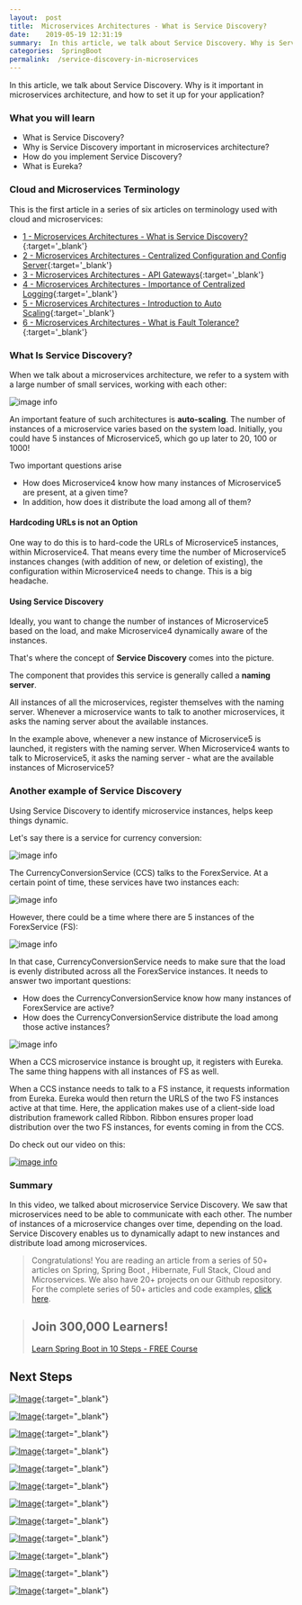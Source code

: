 ```yaml
---
layout:  post
title:  Microservices Architectures - What is Service Discovery?
date:    2019-05-19 12:31:19
summary:  In this article, we talk about Service Discovery. Why is Service Discovery important in microservices architecture, and how to set it up for your application.
categories:  SpringBoot
permalink:  /service-discovery-in-microservices
---
```


In this article, we talk about Service Discovery. Why is it important in microservices architecture, and how to set it up for your application?

### What you will learn
- What is Service Discovery?
- Why is Service Discovery important in microservices architecture?
- How do you implement Service Discovery?
- What is Eureka?

### Cloud and Microservices Terminology

This is the first article in a series of six articles on terminology used with cloud and microservices:
- [1 - Microservices Architectures - What is Service Discovery?](/service-discovery-in-microservices){:target='_blank'}
- [2 - Microservices Architectures - Centralized Configuration and Config Server](/introduction-to-centralized-configuration-with-spring-cloud-config-server){:target='_blank'}
- [3 - Microservices Architectures - API Gateways](/introduction-to-api-gateways-with-microservices){:target='_blank'}
- [4 - Microservices Architectures - Importance of Centralized Logging](/introduction-to-centralized-logging-with-microservices){:target='_blank'}
- [5 - Microservices Architectures - Introduction to Auto Scaling](/introduction-to-auto-scaling-or-dynamic-scaling-in-cloud){:target='_blank'}
- [6 - Microservices Architectures - What is Fault Tolerance?](/fault-tolerance-in-microservices){:target='_blank'}

### What Is Service Discovery?

When we talk about a microservices architecture, we refer to a system with a large number of small services, working with each other:

![image info](/images/Capture-051-02.png)

An important feature of such architectures is **auto-scaling**. The number of instances of a microservice varies based on the system load. Initially, you could have 5 instances of Microservice5, which go up later to 20, 100 or 1000!  

Two important questions arise
- How does Microservice4 know how many instances of Microservice5 are present, at a given time? 
- In addition, how does it distribute the load among all of them?

#### Hardcoding URLs is not an Option

One way to do this is to hard-code the URLs of Microservice5 instances, within Microservice4. That means every time the number of Microservice5 instances changes (with addition of new, or deletion of existing), the configuration within Microservice4 needs to change. This is a big headache.

#### Using Service Discovery

Ideally, you want to change the number of instances of Microservice5 based on the load, and make Microservice4 dynamically aware of the instances. 

That's where the concept of **Service Discovery** comes into the picture. 

The component that provides this service is generally called a **naming server**. 

All instances of all the microservices, register themselves with the naming server. Whenever a microservice wants to talk to another microservices, it asks the naming server about the available instances.

In the example above, whenever a new instance of Microservice5 is launched, it registers with the naming server. When Microservice4 wants to talk to Microservice5, it asks the naming server - what are the available instances of Microservice5?


### Another example of Service Discovery

Using Service Discovery to identify microservice instances, helps keep things dynamic. 

Let's say there is a service for currency conversion:

![image info](/images/Capture-051-03.png)

The CurrencyConversionService (CCS) talks to the ForexService. At a certain point of time, these services have two instances each: 

![image info](/images/Capture-051-04.png)   

However, there could be a time where there are 5 instances of the ForexService (FS): 

![image info](/images/Capture-051-05.png)

In that case, CurrencyConversionService needs to make sure that the load is evenly distributed across all the ForexService instances. It needs to answer two important questions:

* How does the CurrencyConversionService know how many instances of ForexService are active?
* How does the CurrencyConversionService distribute the load among those active instances?

![image info](/images/Capture-051-06.png)

When a CCS microservice instance is brought up, it registers with Eureka. The same thing happens with all instances of FS as well. 

When a CCS instance needs to talk to a FS instance, it requests information from Eureka. Eureka would then return the URLS of the two FS instances active at that time. Here, the application makes use of a client-side load distribution framework called Ribbon. Ribbon ensures proper load distribution over the two FS instances, for events coming in from the CCS.

Do check out our video on this:

[![image info](/images/Capture-051-01.png)](https://www.youtube.com/watch?v=T36Usw_QbP0)

### Summary

In this video, we talked about microservice Service Discovery. We saw that microservices need to be able to communicate with each other. The number of instances of a microservice changes over time, depending on the load. Service Discovery enables us to dynamically adapt to new instances and distribute load among microservices.

> Congratulations! You are reading an article from a series of 50+ articles on Spring, Spring Boot , Hibernate, Full Stack, Cloud and Microservices. We also have 20+ projects on our Github repository. For the complete series of 50+ articles and code examples, [click here](https://www.springboottutorial.com/tags/#SpringBoot).

<blockquote>
	<H2>Join 300,000 Learners!</H2>
	<p><a href="https://courses.in28minutes.com/p/spring-boot-for-beginners-in-10-steps" target="_blank">Learn Spring Boot in 10 Steps - FREE Course</a></p>
</blockquote>


## Next Steps

[![Image](/images/Course-Go-Full-Stack-With-Spring-Boot-and-React.png "Go Full Stack with Spring Boot and React")](https://www.udemy.com/full-stack-application-with-spring-boot-and-react/?couponCode=SBT-2019){:target="_blank"}

[![Image](/images/Course-Go-Full-Stack-With-SpringBoot-And-Angular.png "Go Full Stack with Spring Boot and Angular")](https://www.udemy.com/full-stack-application-development-with-spring-boot-and-angular/?couponCode=SBT-2019){:target="_blank"}

[![Image](/images/Course-Master-Microservices-with-Spring-Boot-and-Spring-Cloud.png "Master Microservices with Spring Boot and Spring Cloud")](https://www.udemy.com/microservices-with-spring-boot-and-spring-cloud/?couponCode=SBT-2019){:target="_blank"}

[![Image](/images/Course-pivotal-cloud-foundry-pcf-deploying-spring-boot-apps.png "Deploying Spring Boot Microservices to Pivotal Cloud Foundry (PCF)")](https://www.udemy.com/course/learn-pivotal-cloud-foundry-pcf-deploying-spring-boot-apps/?couponCode=SBT-2019){:target="_blank"}

[![Image](/images/Course-Deploy-Java-Spring-Boot-Microservices-To-ECS.png "Deploying Spring Boot Microservices to AWS using ECS and AWS Fargate")](https://www.udemy.com/course/deploy-spring-microservices-to-aws-with-ecs-and-aws-fargate/?couponCode=SBT-2019){:target="_blank"}

[![Image](/images/Course-Deploy-Java-Spring-Boot-Apps-To-AWS.png "Deploying Spring Boot Apps to AWS using Elastic Beanstalk")](https://www.udemy.com/deploy-java-spring-boot-to-aws-amazon-web-service/?couponCode=SBT-2019){:target="_blank"}


[![Image](/images/Course-Master-Java-Web-Services-and-REST-API-with-Spring-Boot.png "Master Java Web Services and REST API with Spring Boot")](https://www.udemy.com/spring-web-services-tutorial/?couponCode=SBT-2019){:target="_blank"}

[![Image](/images/Course-Spring-Framework-Interview-Guide-200-Questions-Answers.png "Spring Framework Interview Guide - 200+ Questions & Answers")](https://www.udemy.com/spring-interview-questions-and-answers/?couponCode=SBT-2019){:target="_blank"}

[![Image](/images/Course-Learn-Spring-Boot-in-100-Steps---Beginner-to-Expert.png "Learn Spring Boot in 100 Steps - Beginner to Expert")](https://www.udemy.com/spring-boot-tutorial-for-beginners/?couponCode=SBT-2019){:target="_blank"}

[![Image](/images/Course-Spring-Framework-Master-Class---Beginner-to-Expert.png "Spring Master Class - Beginner to Expert")](https://www.udemy.com/spring-tutorial-for-beginners/?couponCode=SBT-2019){:target="_blank"}

[![Image](/images/Course-Master-Hibernate-and-JPA-with-Spring-Boot-in-100-Steps.png "Master Hibernate and JPA with Spring Boot in 100 Steps")](https://www.udemy.com/hibernate-jpa-tutorial-for-beginners-in-100-steps/?couponCode=SBT-2019){:target="_blank"}

[![Image](/images/Course-Master-Java-Unit-Testing-with-Spring-Boot-Mockito.png "Master Java Unit Testing with Spring Boot & Mockito")](https://www.udemy.com/learn-unit-testing-with-spring-boot/?couponCode=SBT-2019){:target="_blank"}

